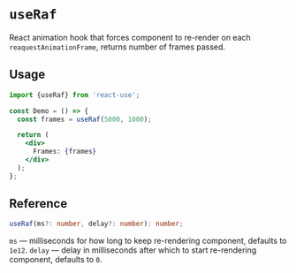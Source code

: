 # `useRaf`

React animation hook that forces component to re-render on each `reaquestAnimationFrame`,
returns number of frames passed.


## Usage

```jsx
import {useRaf} from 'react-use';

const Demo = () => {
  const frames = useRaf(5000, 1000);

  return (
    <div>
      Frames: {frames}
    </div>
  );
};
```


## Reference

```ts
useRaf(ms?: number, delay?: number): number;
```

`ms` &mdash; milliseconds for how long to keep re-rendering component, defaults to `1e12`.
`delay` &mdash; delay in milliseconds after which to start re-rendering component, defaults to `0`.
